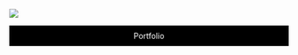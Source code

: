 ![](https://github.com/Hamid-Nouri/Hamid-Nouri/assets/144114287/400aa832-4748-4fca-b2be-41583999da07)

<div align="center" style="background-color: black; color: white; padding: 10px;">
  <a href="https://hamid-nouri.github.io/Portfolio/" target="_blank" style="color: white; text-decoration: none;">
    Portfolio 
  </a>
</div>
